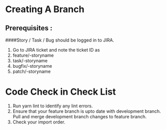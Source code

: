 # Creating A Branch

## Prerequisites : 
####Story / Task / Bug should be logged in to JIRA. 

1. Go to JIRA ticket and note the ticket ID as <jira-id>
2. feature/<jira-id>-storyname
3. task/<jira-id>-storyname
4. bugfix/<jira-id>-storyname
5. patch/<jira-id>-storyname

# Code Check in Check List 

1. Run yarn lint to identify any lint errors.   
2. Ensure that your feature branch is upto date with development branch. Pull and merge development branch changes to
feature branch.
3. Check your import order.


